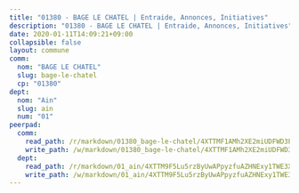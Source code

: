 ```yaml
---
title: "01380 - BAGE LE CHATEL | Entraide, Annonces, Initiatives"
description: "01380 - BAGE LE CHATEL | Entraide, Annonces, Initiatives"
date: 2020-01-11T14:09:21+09:00
collapsible: false
layout: commune
comm:
  nom: "BAGE LE CHATEL"
  slug: bage-le-chatel
  cp: "01380"
dept:
  nom: "Ain"
  slug: ain
  num: "01"
peerpad:
  comm:
    read_path: /r/markdown/01380_bage-le-chatel/4XTTMF1AMh2XE2miUDFWD3Pwqu55J3aet8K8ApiQMo1iEv7Wa
    write_path: /w/markdown/01380_bage-le-chatel/4XTTMF1AMh2XE2miUDFWD3Pwqu55J3aet8K8ApiQMo1iEv7Wa-K3TgUSSx7HsM9wjfAhxLJA49LckmY7Zx2Y1JZQxaHQnPuwv9EAQNhfRix7Y9Qfnu8g22LnkgPaaRcexRmrx6wVDDK7EC1CqGncd5WcsfMp4YpmzcXRVXKVpHkwkFwohdwkmAhher
  dept:
    read_path: /r/markdown/01_ain/4XTTM9F5Lu5rzByUwAPpyzfuAZHNExy1TWE3X3wiTrPFfiAJr
    write_path: /w/markdown/01_ain/4XTTM9F5Lu5rzByUwAPpyzfuAZHNExy1TWE3X3wiTrPFfiAJr-K3TgUnxzeFoJA4CB58vXNvKXURJneTNZHUsypAQGicGiZu7AS2sPbjspGpj7s3MmMv58YhkLaSUMQMHaiKAfoMv6wF36Urxbqqh8MmnXpnKkbVhnAishABEkMRAiyAt8GGJ1Jer2
---
```


